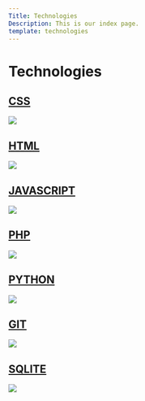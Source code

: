 ```yaml
---
Title: Technologies
Description: This is our index page.
template: technologies
---
```


<div class="technologies-box tech">
    <h1>Technologies</h1>
</div>

<div class="technologies-box css">
    <a href='technology/css'>
    <h2>CSS</h2>
    <img src="%base_url%/assets/img/css.jpg">
    </a>

</div>


<div class="technologies-box html">
    <a href='technology/html'>
    <h2>HTML</h2>
    <img src="%base_url%/assets/img/html.jpg">

</div>

<div class="technologies-box js">
    <a href='technology/javascript'>
    <h2>JAVASCRIPT</h2>
    <img src="%base_url%/assets/img/js.jpg">

</div>

<div class="technologies-box php">
    <a href='technology/php'>
    <h2>PHP</h2>
        <img src="%base_url%/assets/img/php.jpg">

</div>

<div class="technologies-box python">
    <a href='technology/python'>
    <h2>PYTHON</h2>
        <img src="%base_url%/assets/img/python.jpg">

</div>

<div class="technologies-box git">
    <a href='technology/git'>
    <h2>GIT</h2>
        <img src="%base_url%/assets/img/git.jpg">


</div>

<div class="technologies-box sql">
    <a href='technology/sqlite'>
    <h2>SQLITE</h2>
        <img src="%base_url%/assets/img/sql.jpg">

</div>
